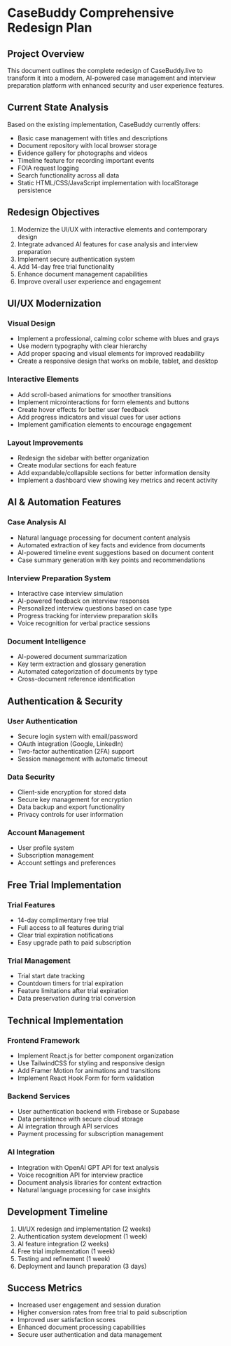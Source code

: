 # CaseBuddy Comprehensive Redesign Plan

## Project Overview
This document outlines the complete redesign of CaseBuddy.live to transform it into a modern, AI-powered case management and interview preparation platform with enhanced security and user experience features.

## Current State Analysis
Based on the existing implementation, CaseBuddy currently offers:
- Basic case management with titles and descriptions
- Document repository with local browser storage
- Evidence gallery for photographs and videos
- Timeline feature for recording important events
- FOIA request logging
- Search functionality across all data
- Static HTML/CSS/JavaScript implementation with localStorage persistence

## Redesign Objectives
1. Modernize the UI/UX with interactive elements and contemporary design
2. Integrate advanced AI features for case analysis and interview preparation
3. Implement secure authentication system
4. Add 14-day free trial functionality
5. Enhance document management capabilities
6. Improve overall user experience and engagement

## UI/UX Modernization
### Visual Design
- Implement a professional, calming color scheme with blues and grays
- Use modern typography with clear hierarchy
- Add proper spacing and visual elements for improved readability
- Create a responsive design that works on mobile, tablet, and desktop

### Interactive Elements
- Add scroll-based animations for smoother transitions
- Implement microinteractions for form elements and buttons
- Create hover effects for better user feedback
- Add progress indicators and visual cues for user actions
- Implement gamification elements to encourage engagement

### Layout Improvements
- Redesign the sidebar with better organization
- Create modular sections for each feature
- Add expandable/collapsible sections for better information density
- Implement a dashboard view showing key metrics and recent activity

## AI & Automation Features
### Case Analysis AI
- Natural language processing for document content analysis
- Automated extraction of key facts and evidence from documents
- AI-powered timeline event suggestions based on document content
- Case summary generation with key points and recommendations

### Interview Preparation System
- Interactive case interview simulation
- AI-powered feedback on interview responses
- Personalized interview questions based on case type
- Progress tracking for interview preparation skills
- Voice recognition for verbal practice sessions

### Document Intelligence
- AI-powered document summarization
- Key term extraction and glossary generation
- Automated categorization of documents by type
- Cross-document reference identification

## Authentication & Security
### User Authentication
- Secure login system with email/password
- OAuth integration (Google, LinkedIn)
- Two-factor authentication (2FA) support
- Session management with automatic timeout

### Data Security
- Client-side encryption for stored data
- Secure key management for encryption
- Data backup and export functionality
- Privacy controls for user information

### Account Management
- User profile system
- Subscription management
- Account settings and preferences

## Free Trial Implementation
### Trial Features
- 14-day complimentary free trial
- Full access to all features during trial
- Clear trial expiration notifications
- Easy upgrade path to paid subscription

### Trial Management
- Trial start date tracking
- Countdown timers for trial expiration
- Feature limitations after trial expiration
- Data preservation during trial conversion

## Technical Implementation
### Frontend Framework
- Implement React.js for better component organization
- Use TailwindCSS for styling and responsive design
- Add Framer Motion for animations and transitions
- Implement React Hook Form for form validation

### Backend Services
- User authentication backend with Firebase or Supabase
- Data persistence with secure cloud storage
- AI integration through API services
- Payment processing for subscription management

### AI Integration
- Integration with OpenAI GPT API for text analysis
- Voice recognition API for interview practice
- Document analysis libraries for content extraction
- Natural language processing for case insights

## Development Timeline
1. UI/UX redesign and implementation (2 weeks)
2. Authentication system development (1 week)
3. AI feature integration (2 weeks)
4. Free trial implementation (1 week)
5. Testing and refinement (1 week)
6. Deployment and launch preparation (3 days)

## Success Metrics
- Increased user engagement and session duration
- Higher conversion rates from free trial to paid subscription
- Improved user satisfaction scores
- Enhanced document processing capabilities
- Secure user authentication and data management